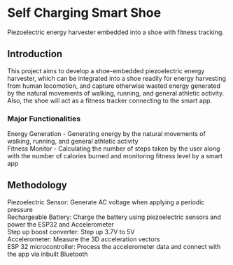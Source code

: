 # Self Charging Smart Shoe
Piezoelectric energy harvester embedded into a shoe with fitness tracking.

## Introduction
This project aims to develop a shoe-embedded piezoelectric energy harvester, which can be integrated into a shoe readily for energy harvesting from human locomotion, and capture otherwise wasted energy generated by the natural movements of walking, running, and general athletic activity. ​<br>
Also, the shoe will act as a fitness tracker connecting to the smart app.

### Major Functionalities
Energy Generation - Generating energy by the natural movements of walking, running, and general athletic activity <br>
Fitness Monitor - Calculating the number of steps taken by the user along with the number of calories burned and monitoring fitness level by a smart app

## Methodology
Piezoelectric Sensor:      Generate AC voltage when applying a periodic pressure ​​<br>
Rechargeable Battery:      Charge the battery using piezoelectric sensors and power the ESP32 and Accelerometer ​​<br>
Step up boost converter:   Step up 3.7V to 5V​ ​<br>
Accelerometer:             Measure the 3D acceleration vectors​ ​<br>
ESP 32 microcontroller:    Process the  accelerometer data and connect with the app via inbuilt Bluetooth ​<br>
